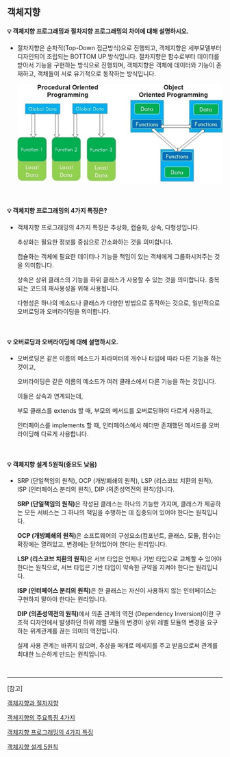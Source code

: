 ## 객체지향

#### 💡 객체지향 프로그래밍과 절차지향 프로그래밍의 차이에 대해 설명하시오.

- 절차지향은 순차적(Top-Down 접근방식)으로 진행되고, 객체지향은 세부모델부터 디자인되어 조립되는 BOTTOM UP 방식입니다. 절차지향은 함수로부터 데이터를 받아서 기능을 구현하는 방식으로 진행되며, 객체지향은 객체에 데이터와 기능이 존재하고, 객체들이 서로 유기적으로 동작하는 방식입니다.

  ![](./src/Procedural-Object.jpeg)

<br>

#### 💡 객체지향 프로그래밍의 4가지 특징은?

- 객체지향 프로그래밍의 4가지 특징은 추상화, 캡슐화, 상속, 다형성입니다.

  추상화는 필요한 정보를 중심으로 간소화하는 것을 의미합니다.

  캡슐화는 객체에 필요한 데이터나 기능을 책임이 있는 객체에게 그룹화시켜주는 것을 의미합니다.

  상속은 상위 클래스의 기능을 하위 클래스가 사용할 수 있는 것을 의미합니다. 중복되는 코드의 재사용성을 위해 사용됩니다.

  다형성은 하나의 메소드나 클래스가 다양한 방법으로 동작하는 것으로, 일반적으로 오버로딩과 오버라이딩을 의미합니다.

<br>

#### 💡 오버로딩과 오버라이딩에 대해 설명하시오.

- 오버로딩은 같은 이름의 메소드가 파라미터의 개수나 타입에 따라 다른 기능을 하는 것이고,

  오버라이딩은 같은 이름의 메소드가 여러 클래스에서 다른 기능을 하는 것입니다.

  이들은 상속과 연계되는데,

  부모 클래스를 extends 할 때, 부모의 메서드를 오버로딩하여 다르게 사용하고,

  인터페이스를 implements 할 때, 인터페이스에서 헤더만 존재했던 메서드를 오버라이딩해 다르게 사용합니다.

<br>

#### 💡 객체지향 설계 5원칙(중요도 낮음)

- SRP (단일책임의 원칙), OCP (개방폐쇄의 원칙), LSP (리스코브 치환의 원칙), ISP (인터페이스 분리의 원칙), DIP (의존성역전의 원칙)입니다.

  <b>SRP (단일책임의 원칙)</b>은 작성된 클래스는 하나의 기능만 가지며, 클래스가 제공하는 모든 서비스는 그 하나의 책임을 수행하는 데 집중되어 있어야 한다는 원칙입니다.

  <b>OCP (개방폐쇄의 원칙)</b>은 소프트웨어의 구성요소(컴포넌트, 클래스, 모듈, 함수)는 확장에는 열려있고, 변경에는 닫혀있어야 한다는 원리입니다.

  <b>LSP (리스코브 치환의 원칙)</b>은 서브 타입은 언제나 기반 타입으로 교체할 수 있어야 한다는 원칙으로, 서브 타입은 기반 타입이 약속한 규약을 지켜야 한다는 원리입니다.

  <b>ISP (인터페이스 분리의 원칙)</b>은 한 클래스는 자신이 사용하지 않는 인터페이스는 구현하지 말아야 한다는 원리입니다.

  <b>DIP (의존성역전의 원칙)</b>에서 의존 관계의 역전 (Dependency Inversion)이란 구조적 디자인에서 발생하던 하위 레벨 모듈의 변경이 상위 레벨 모듈의 변경을 요구하는 위계관계를 끊는 의미의 역전입니다.

  실제 사용 관계는 바뀌지 않으며, 추상을 매개로 메세지를 주고 받음으로써 관계를 최대한 느슨하게 만드는 원칙입니다.

<br>

---

[참고]

[객체지향과 절차지향](https://jhnyang.tistory.com/322)

[객체지향의 주요특징 4가지](https://youngjinmo.github.io/2021/04/features-of-oop/)

[객체지향 프로그래밍의 4가지 특징](https://kkambi.tistory.com/4)

[객체지향 설계 5원칙](https://www.nextree.co.kr/p6960/)
